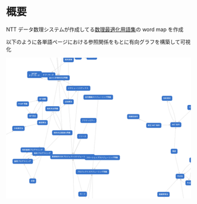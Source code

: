 # 概要

NTT データ数理システムが作成してる[数理最適化用語集](https://www.msi.co.jp/solution/nuopt/docs/glossary/index.html)の word map を作成

以下のように各単語ページにおける参照関係をもとに有向グラフを構築して可視化

![word map](/assets/word_map.png)
